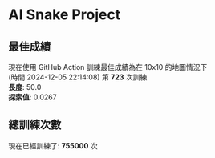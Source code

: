 
# AI Snake Project

## **最佳成績**










































































現在使用 GitHub Action 訓練最佳成績為在 10x10 的地圖情況下  
(時間 2024-12-05 22:14:08) 第 **723** 次訓練  
**長度**: 50.0  
**探索值**: 0.0267





















































































































































## 總訓練次數
現在已經訓練了: **755000** 次
